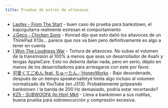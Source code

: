 ```yaml
---
title: Pruebas de estrés de altavoces
---
```


* [Laufey - From The Start](https://www.youtube.com/watch?v=lSD_L-xic9o) - buen caso de prueba para bankstown, el bajo/guitarra realmente estresan el comportamiento
* [J.Geco - Chicken Song](https://www.youtube.com/watch?v=msSc7Mv0QHY) - Konrad dijo que esto dañó los altavoces de un ThinkPad X13s... parece que nos va bien pero definitivamente es algo a tener en cuenta
* [I Won The Loudness War](https://www.youtube.com/watch?v=WSg_6Osx-eE) - Tortura de altavoces. No subas el volumen de la transmisión al 100% a menos que seas un desarrollador de Asahi y tengas AppleCare. Esto no *debería* dañar nada, pero en serio, déjalo en manos de los desarrolladores para arriesgarse con este por favor.
* [可愛くてごめん feat. ちゅーたん／HoneyWorks](https://www.youtube.com/watch?v=K4xLi8IF1FM) - Bajo desordenado, después de un tiempo speakersafetyd limita algo incluso al volumen normalizado de YouTube (en J313). Probablemente golpeando bankstown / la banda de 200 Hz demasiado, podría estar recortando?
* [KZ5 - SUBWOOFA (In Him) MkII](https://www.youtube.com/watch?v=F-hA0B9fr08) - Lleva a bankstown a sus rodillas, buena prueba para sobreexcurción y compresión excesiva. 